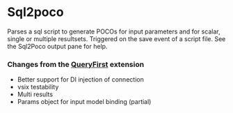 # Sql2poco

Parses a sql script to generate POCOs for input parameters and 
for scalar, single or multiple resultsets.  Triggered on the 
save event of a script file.  See the Sql2Poco output pane for help.

### Changes from the [QueryFirst](https://github.com/bbsimonbb/query-first) extension

- Better support for DI injection of connection
- vsix testability
- Multi results
- Params object for input model binding (partial)



